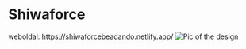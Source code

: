 # Shiwaforce
weboldal: https://shiwaforcebeadando.netlify.app/
![Pic of the design](https://github.com/patakiIstvan/interju/tree/master/assets/design.png?raw=true)
